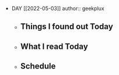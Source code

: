 - DAY [[2022-05-03]]
  author:: geekplux
	- ## Things I found out Today
	- ## What I read Today
	- ## Schedule